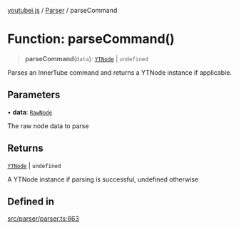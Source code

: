 [youtubei.js](../../../README.md) / [Parser](../README.md) / parseCommand

# Function: parseCommand()

> **parseCommand**(`data`): [`YTNode`](../../Helpers/classes/YTNode.md) \| `undefined`

Parses an InnerTube command and returns a YTNode instance if applicable.

## Parameters

• **data**: [`RawNode`](../../APIResponseTypes/type-aliases/RawNode.md)

The raw node data to parse

## Returns

[`YTNode`](../../Helpers/classes/YTNode.md) \| `undefined`

A YTNode instance if parsing is successful, undefined otherwise

## Defined in

[src/parser/parser.ts:663](https://github.com/LuanRT/YouTube.js/blob/af92984523f90200a18314b94478a2697c9deab0/src/parser/parser.ts#L663)
